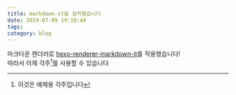 ```yaml
---
title: markdown-it을 설치했습니다
date: 2019-07-09 19:10:44
tags: 
category: blog
---
```

  
마크다운 렌더러로 [hexo-renderer-markdown-it](https://github.com/hexojs/hexo-renderer-markdown-it)를 적용했습니다!  
따라서 이제 각주[^1]를 사용할 수 있습니다  
  
[^1]: 이것은 예제용 각주입니다  
  